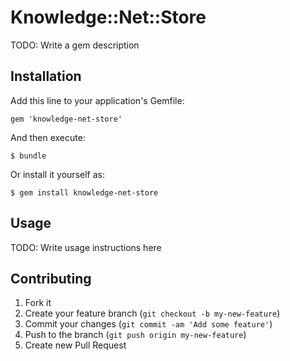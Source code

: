 # Knowledge::Net::Store

TODO: Write a gem description

## Installation

Add this line to your application's Gemfile:

    gem 'knowledge-net-store'

And then execute:

    $ bundle

Or install it yourself as:

    $ gem install knowledge-net-store

## Usage

TODO: Write usage instructions here

## Contributing

1. Fork it
2. Create your feature branch (`git checkout -b my-new-feature`)
3. Commit your changes (`git commit -am 'Add some feature'`)
4. Push to the branch (`git push origin my-new-feature`)
5. Create new Pull Request
